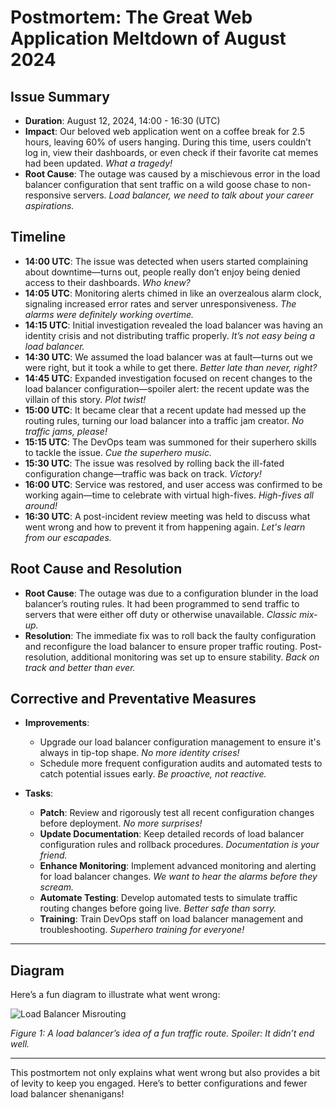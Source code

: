 # Postmortem: The Great Web Application Meltdown of August 2024

## Issue Summary

- **Duration**: August 12, 2024, 14:00 - 16:30 (UTC)
- **Impact**: Our beloved web application went on a coffee break for 2.5 hours, leaving 60% of users hanging. During this time, users couldn’t log in, view their dashboards, or even check if their favorite cat memes had been updated. *What a tragedy!*
- **Root Cause**: The outage was caused by a mischievous error in the load balancer configuration that sent traffic on a wild goose chase to non-responsive servers. *Load balancer, we need to talk about your career aspirations.*

## Timeline

- **14:00 UTC**: The issue was detected when users started complaining about downtime—turns out, people really don’t enjoy being denied access to their dashboards. *Who knew?*
- **14:05 UTC**: Monitoring alerts chimed in like an overzealous alarm clock, signaling increased error rates and server unresponsiveness. *The alarms were definitely working overtime.*
- **14:15 UTC**: Initial investigation revealed the load balancer was having an identity crisis and not distributing traffic properly. *It’s not easy being a load balancer.*
- **14:30 UTC**: We assumed the load balancer was at fault—turns out we were right, but it took a while to get there. *Better late than never, right?*
- **14:45 UTC**: Expanded investigation focused on recent changes to the load balancer configuration—spoiler alert: the recent update was the villain of this story. *Plot twist!*
- **15:00 UTC**: It became clear that a recent update had messed up the routing rules, turning our load balancer into a traffic jam creator. *No traffic jams, please!*
- **15:15 UTC**: The DevOps team was summoned for their superhero skills to tackle the issue. *Cue the superhero music.*
- **15:30 UTC**: The issue was resolved by rolling back the ill-fated configuration change—traffic was back on track. *Victory!*
- **16:00 UTC**: Service was restored, and user access was confirmed to be working again—time to celebrate with virtual high-fives. *High-fives all around!*
- **16:30 UTC**: A post-incident review meeting was held to discuss what went wrong and how to prevent it from happening again. *Let's learn from our escapades.*

## Root Cause and Resolution

- **Root Cause**: The outage was due to a configuration blunder in the load balancer’s routing rules. It had been programmed to send traffic to servers that were either off duty or otherwise unavailable. *Classic mix-up.*
- **Resolution**: The immediate fix was to roll back the faulty configuration and reconfigure the load balancer to ensure proper traffic routing. Post-resolution, additional monitoring was set up to ensure stability. *Back on track and better than ever.*

## Corrective and Preventative Measures

- **Improvements**:
  - Upgrade our load balancer configuration management to ensure it's always in tip-top shape. *No more identity crises!*
  - Schedule more frequent configuration audits and automated tests to catch potential issues early. *Be proactive, not reactive.*

- **Tasks**:
  - **Patch**: Review and rigorously test all recent configuration changes before deployment. *No more surprises!*
  - **Update Documentation**: Keep detailed records of load balancer configuration rules and rollback procedures. *Documentation is your friend.*
  - **Enhance Monitoring**: Implement advanced monitoring and alerting for load balancer changes. *We want to hear the alarms before they scream.*
  - **Automate Testing**: Develop automated tests to simulate traffic routing changes before going live. *Better safe than sorry.*
  - **Training**: Train DevOps staff on load balancer management and troubleshooting. *Superhero training for everyone!*

---

## Diagram

Here’s a fun diagram to illustrate what went wrong:

![Load Balancer Misrouting](https://via.placeholder.com/600x400.png?text=Load+Balancer+Misrouting)

*Figure 1: A load balancer’s idea of a fun traffic route. Spoiler: It didn’t end well.*

---

This postmortem not only explains what went wrong but also provides a bit of levity to keep you engaged. Here’s to better configurations and fewer load balancer shenanigans!

